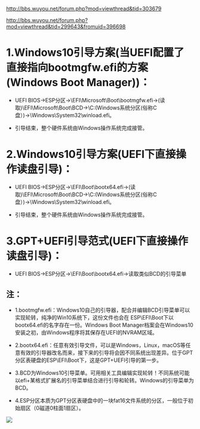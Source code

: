 http://bbs.wuyou.net/forum.php?mod=viewthread&tid=303679

http://bbs.wuyou.net/forum.php?mod=viewthread&tid=299643&fromuid=396698 

# 1.Windows10引导方案(当UEFI配置了直接指向bootmgfw.efi的方案(Windows Boot Manager))：

* UEFI BIOS→ESP分区→\EFI\Microsoft\Boot\bootmgfw.efi→(读取)\EFI\Microsoft\Boot\BCD→\C:(Windows系统分区(俗称C盘）)→\Windows\System32\winload.efi。

* 引导结束，整个硬件系统由Windows操作系统完成接管。

# 2.Windows10引导方案(UEFI下直接操作读盘引导)：

* UEFI BIOS→ESP分区→\EFI\Boot\bootx64.efi→(读取)\EFI\Microsoft\Boot\BCD→\C:(Windows系统分区(俗称C盘）)→\Windows\System32\winload.efi。

* 引导结束，整个硬件系统由Windows操作系统完成接管。

# 3.GPT+UEFI引导范式(UEFI下直接操作读盘引导)：

* UEFI BIOS→ESP分区→\EFI\Boot\bootx64.efi→读取类似BCD的引导菜单

## 注：

* 1.bootmgfw.efi：Windows10自己的引导器，配合并编辑BCD引导菜单可以实现轮转，纯净的Win10系统下，这份文件也会在  ESP\EFI\Boot下以bootx64.efi的名字存在一份。Windows Boot Manager档案会在Windows10安装之初，由Windows程序将其保存在UEFI的NVRAM区域。

* 2.bootx64.efi：任意有效引导文件，可以是Windows，Linux，macOS等任意有效的引导器改名而来，接下来的引导将会因不同系统出现差异。位于GPT分区表硬盘的ESP\EFI\Boot下，这是GPT+UEFI引导的第一步。

* 3.BCD为Windows10引导菜单。可用相关工具编辑实现轮转！不同系统可能以efi+某格式扩展名的引导菜单结合进行引导和轮转。Windows的引导菜单为BCD。

* 4.ESP分区本质为GPT分区表硬盘中的一块fat16文件系统的分区，一般位于初始扇区（0磁道0柱面1扇区）。

![](https://github.com/redomCL/Windows10_Note/blob/main/%E6%88%AA%E5%9B%BE/Windows10-GPT-UEFI%E5%9B%BE%E7%89%87.png)
